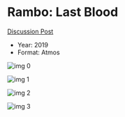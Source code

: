 # Rambo: Last Blood

[Discussion Post](https://www.avsforum.com/threads/bass-eq-for-filtered-movies.2995212/post-58928470)

* Year: 2019
* Format: Atmos

![img 0](https://i.imgur.com/hJzYwBu.jpg)

![img 1](https://i.imgur.com/5rBIne3.png)

![img 2](https://i.imgur.com/XQvkNXS.jpg)

![img 3](https://i.imgur.com/7KM9Jo8.png)

